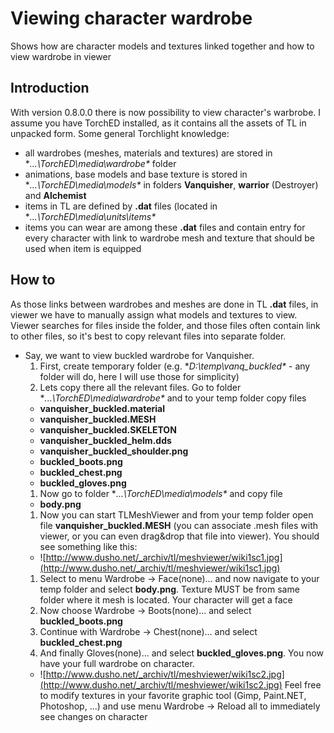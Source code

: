 # Viewing character wardrobe #

Shows how are character models and textures linked together and how to view wardrobe in viewer

## Introduction ##

With version 0.8.0.0 there is now possibility to view character's warbrobe. I assume you have TorchED installed, as it contains all the assets of TL in unpacked form.
Some general Torchlight knowledge:
  * all wardrobes (meshes, materials and textures) are stored in **...\TorchED\media\wardrobe\** folder
  * animations, base models and base texture is stored in **...\TorchED\media\models\** in folders **Vanquisher**, **warrior** (Destroyer) and **Alchemist**
  * items in TL are defined by **.dat** files (located in **...\TorchED\media\units\items\**
  * items you can wear are among these **.dat** files and contain entry for every character with link to wardrobe mesh and texture that should be used when item is equipped

## How to ##

As those links between wardrobes and meshes are done in TL **.dat** files, in viewer we have to manually assign what models and textures to view. Viewer searches for files inside the folder, and those files often contain link to other files, so it's best to copy relevant files into separate folder.
  * Say, we want to view buckled wardrobe for Vanquisher.
    1. First, create temporary folder (e.g. **D:\temp\vanq\_buckled\** - any folder will do, here I will use those for simplicity)
    1. Lets copy there all the relevant files. Go to folder **...\TorchED\media\wardrobe\** and to your temp folder copy files
      * **vanquisher\_buckled.material**
      * **vanquisher\_buckled.MESH**
      * **vanquisher\_buckled.SKELETON**
      * **vanquisher\_buckled\_helm.dds**
      * **vanquisher\_buckled\_shoulder.png**
      * **buckled\_boots.png**
      * **buckled\_chest.png**
      * **buckled\_gloves.png**
    1. Now go to folder **...\TorchED\media\models\** and copy file
      * **body.png**
    1. Now you can start TLMeshViewer and from your temp folder open file **vanquisher\_buckled.MESH** (you can associate .mesh files with viewer, or you can even drag&drop that file into viewer). You should see something like this:
      * ![http://www.dusho.net/_archiv/tl/meshviewer/wiki1sc1.jpg](http://www.dusho.net/_archiv/tl/meshviewer/wiki1sc1.jpg)
    1. Select to menu Wardrobe -> Face(none)... and now navigate to your temp folder and select **body.png**. Texture MUST be from same folder where it mesh is located. Your character will get a face
    1. Now choose Wardrobe -> Boots(none)... and select **buckled\_boots.png**
    1. Continue with Wardrobe -> Chest(none)... and select **buckled\_chest.png**
    1. And finally Gloves(none)... and select **buckled\_gloves.png**.
You now have your full wardrobe on character.
      * ![http://www.dusho.net/_archiv/tl/meshviewer/wiki1sc2.jpg](http://www.dusho.net/_archiv/tl/meshviewer/wiki1sc2.jpg)
Feel free to modify textures in your favorite graphic tool (Gimp, Paint.NET, Photoshop, ...) and use menu Wardrobe -> Reload all to immediately see changes on character